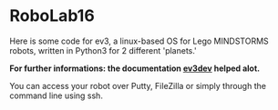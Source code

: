 # RoboLab16

Here is some code for ev3, a linux-based OS for Lego MINDSTORMS robots, written in Python3 for 2 different 'planets.'

**For further informations: the documentation [ev3dev](http://www.ev3dev.org/docs/getting-started/) helped alot.**

You can access your robot over Putty, FileZilla or simply through the command line using ssh.
